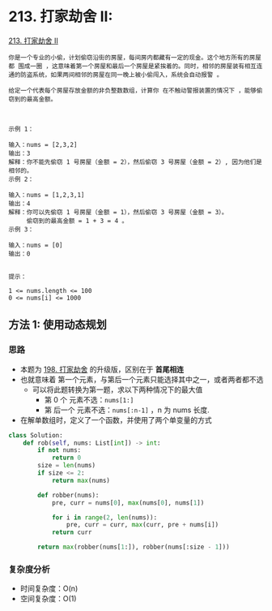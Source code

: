 # 213. 打家劫舍 II: 

[213. 打家劫舍 II](https://leetcode-cn.com/problems/house-robber-ii/)

```
你是一个专业的小偷，计划偷窃沿街的房屋，每间房内都藏有一定的现金。这个地方所有的房屋都 围成一圈 ，这意味着第一个房屋和最后一个房屋是紧挨着的。同时，相邻的房屋装有相互连通的防盗系统，如果两间相邻的房屋在同一晚上被小偷闯入，系统会自动报警 。

给定一个代表每个房屋存放金额的非负整数数组，计算你 在不触动警报装置的情况下 ，能够偷窃到的最高金额。

 

示例 1：

输入：nums = [2,3,2]
输出：3
解释：你不能先偷窃 1 号房屋（金额 = 2），然后偷窃 3 号房屋（金额 = 2）, 因为他们是相邻的。
示例 2：

输入：nums = [1,2,3,1]
输出：4
解释：你可以先偷窃 1 号房屋（金额 = 1），然后偷窃 3 号房屋（金额 = 3）。
     偷窃到的最高金额 = 1 + 3 = 4 。
示例 3：

输入：nums = [0]
输出：0
 

提示：

1 <= nums.length <= 100
0 <= nums[i] <= 1000
```
## 方法 1: 使用动态规划

### 思路

* 本题为 [198. 打家劫舍](code/198-house-robber.md) 的升级版，区别在于 **首尾相连**
* 也就意味着 第一个元素，与第后一个元素只能选择其中之一，或者两者都不选
    * 可以将此题转换为第一题，求以下两种情况下的最大值
        * 第 0 个 元素不选：`nums[1:]`
        * 第 后一个 元素不选：`nums[:n-1]` ，n 为 nums 长度.
* 在解单数组时，定义了一个函数，并使用了两个单变量的方式

```python
class Solution:
    def rob(self, nums: List[int]) -> int:
        if not nums:
            return 0
        size = len(nums)
        if size <= 2:
            return max(nums)

        def robber(nums):
            pre, curr = nums[0], max(nums[0], nums[1])

            for i in range(2, len(nums)):
                pre, curr = curr, max(curr, pre + nums[i])
            return curr

        return max(robber(nums[1:]), robber(nums[:size - 1]))
```

### 复杂度分析

* 时间复杂度：O(n)
* 空间复杂度：O(1)
